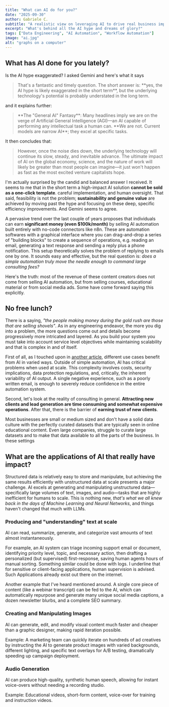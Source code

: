 ```yaml
---
title: "What can AI do for you?"
date: "2025-09-30"
author: Gabriele C.
subtitle: "A realistic view on leveraging AI to drive real business impact"
excerpt: "What's behind all the AI hype and dreams of glory?"
tags: ["Data Engineering", "AI Automation", "Workflow Automation"]
image: "ai.jpg"
alt: "graphs on a computer"
---
```


## What has AI done for you lately?

Is the AI hype exaggerated? I asked Gemini and here's what it says

<blockquote>
That's a fantastic and timely question. The short answer is: **yes, the AI hype is likely exaggerated in the short term**, but the underlying technology's potential is probably understated in the long term.
</blockquote>

and it explains further:

<blockquote>
**The "General AI" Fantasy**: Many headlines imply we are on the verge of Artificial General Intelligence (AGI)—an AI capable of performing any intellectual task a human can. **We are not. Current models are narrow AI**; they excel at specific tasks.
</blockquote>

It then concludes that:

<blockquote>
However, once the noise dies down, the underlying technology will continue its slow, steady, and inevitable advance. The ultimate impact of AI on the global economy, science, and the nature of work will likely be greater than most people can imagine—it just won't happen as fast as the most excited venture capitalists hope.
</blockquote>

I'm actually surprised by the candid and balanced answer I received. It seems to me that in the short term a high-impact AI solution **cannot be sold as a one-click template**. careful implementation, and human oversight. That said, feasibility is not the problem; **sustainability and genuine value** are achieved by moving past the hype and focusing on these deep, specific efficiency improvements. And Gemini seems to agree.

A pervasive trend over the last couple of years proposes that individuals can earn **significant money (even $100k/month)** by selling AI automation built entirely with no-code connectors like n8n. These are automation softwares with a graphical interface where you can drag-and-drop a series of "building blocks" to create a sequence of operations, e.g. reading an email, generating a text response and sending
a reply plus a phone notification. This setup theoretically solves the problem of replying to emails one by one. It sounds easy and effective, but the real question is: _does a simple automation truly move the needle enough to command large consulting fees?_

Here's the truth: most of the revenue of these content creators does not come from selling AI automation, but from selling courses, educational material or from social media ads. Some have come forward saying this explicitly.

## No free lunch?

There is a saying, _"the people making money during the gold rush are those that are selling shovels"_. As in any engineering
endeavor, the more you dig into a problem, the more questions come out and details become progressively more intricated
and layered. As you build your system you must take into account service level objectives while maintaining scalability and
that is complex in and of itself.

First of all, as I touched upon in [another article](https://ninebitssystems.com/blog/ai-in-data-engineering.md), different use cases benefit from AI in varied ways. Outside of simple automation, AI has critical problems when used at scale. This complexity involves costs, security implications, data protection regulations, and, critically, the inherent variability of AI output. A single negative experience, such as a poorly written email, is enough to severely reduce confidence in the entire automation system.

Second, let's look at the reality of consulting in general. **Attracting new clients and lead generation are
time consuming and somewhat expensive operations**. After that, there is the barrier of **earning trust of new clients**.

Most businesses are small or medium sized and don't have a solid data culture with the perfectly curated datasets
that are typically seen in online educational content. Even large companies, struggle to curate large datasets and to make that
data available to all the parts of the business. In these settings

## What are the applications of AI that really have impact?

Structured data is relatively easy to store and manipulate, but achieving the same results efficiently with unstructured data at scale presents a major challenge. AI excels at generating and manipulating unstructured data—specifically large volumes of text, images, and audio—tasks that are highly inefficient for humans to scale. This is nothing new, _that's what we all knew back in the days of Machine Learning and Neural Networks_, and things haven't changed that much with LLMs.

### Producing and "understanding" text at scale

AI can read, summarize, generate, and categorize vast amounts of text almost instantaneously.

For example, an AI system can triage incoming support email or document, identifying priority level, topic, and necessary action, then drafting a personalized (but supervised) first-response, saving human agents hours of manual sorting. Something similar could be done with logs. I underline that for sensitive or client-facing applications, human supervision is advised. Such Applications already exist out there on the internet.

Another example that I've heard mentioned around. A single core piece of content (like a webinar transcript) can be fed to the AI, which can automatically repurpose and generate many unique social media captions, a dozen newsletter blurbs, and a complete SEO summary.

### Creating and Manipulating Images

AI can generate, edit, and modify visual content much faster and cheaper than a graphic designer, making rapid iteration possible.

Example: A marketing team can quickly iterate on hundreds of ad creatives by instructing the AI to generate product images with varied backgrounds, different lighting, and specific text overlays for A/B testing, dramatically speeding up campaign deployment.

### Audio Generation

AI can produce high-quality, synthetic human speech, allowing for instant voice-overs without needing a recording studio.

Example: Educational videos, short-form content, voice-over for training and instruction videos.
